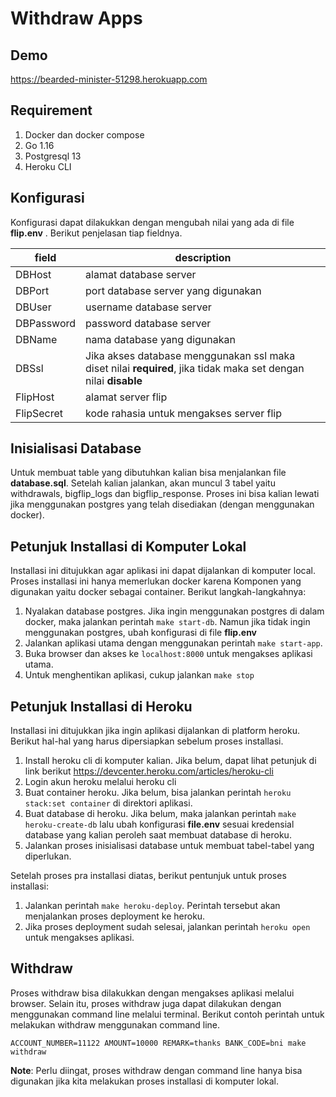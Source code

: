 # Withdraw Apps
## Demo
https://bearded-minister-51298.herokuapp.com
## Requirement
1. Docker dan docker compose
2. Go 1.16
3. Postgresql 13
4. Heroku CLI

## Konfigurasi
Konfigurasi dapat dilakukkan dengan mengubah nilai yang ada di file **flip.env** . Berikut penjelasan tiap fieldnya.

|field|description  |
|---|---|
| DBHost | alamat database server |
| DBPort | port database server yang digunakan |
| DBUser | username database server |
| DBPassword | password database server |
| DBName |nama database yang digunakan  |
| DBSsl |Jika akses database menggunakan ssl maka diset nilai **required**, jika tidak maka set dengan nilai **disable**   |
| FlipHost |alamat server flip  |
| FlipSecret | kode rahasia untuk mengakses server flip |

## Inisialisasi Database
Untuk membuat table yang dibutuhkan kalian bisa menjalankan file **database.sql**. Setelah kalian jalankan, akan muncul 3 tabel yaitu withdrawals, bigflip_logs dan bigflip_response. Proses ini bisa kalian lewati jika menggunakan postgres yang telah disediakan (dengan menggunakan docker).

## Petunjuk Installasi di Komputer Lokal
Installasi ini ditujukkan agar aplikasi ini dapat dijalankan di komputer local. Proses installasi ini hanya memerlukan docker karena Komponen yang digunakan yaitu docker sebagai container. Berikut langkah-langkahnya:
1. Nyalakan database postgres. Jika ingin menggunakan postgres di dalam docker, maka jalankan perintah `make start-db`. Namun jika tidak ingin menggunakan postgres, ubah konfigurasi di file **flip.env**
2. Jalankan aplikasi utama dengan menggunakan perintah `make start-app`.
3. Buka browser dan akses ke `localhost:8000` untuk mengakses aplikasi utama.
4. Untuk menghentikan aplikasi, cukup jalankan `make stop`

## Petunjuk Installasi di Heroku
Installasi ini ditujukkan jika ingin aplikasi dijalankan di platform heroku. Berikut hal-hal yang harus dipersiapkan sebelum proses installasi.
1. Install heroku cli di komputer kalian. Jika belum, dapat lihat petunjuk di link berikut https://devcenter.heroku.com/articles/heroku-cli
2. Login akun heroku melalui heroku cli
3. Buat container heroku. Jika belum, bisa jalankan perintah `heroku stack:set container` di direktori aplikasi.
4. Buat database di heroku. Jika belum, maka jalankan perintah `make heroku-create-db` lalu ubah konfigurasi **file.env** sesuai kredensial database yang kalian peroleh saat membuat database di heroku.
5. Jalankan proses inisialisasi database untuk membuat tabel-tabel yang diperlukan.

Setelah proses pra installasi diatas, berikut pentunjuk untuk proses installasi:
1.  Jalankan perintah `make heroku-deploy`. Perintah tersebut akan menjalankan proses deployment ke heroku.
2. Jika proses deployment sudah selesai, jalankan perintah `heroku open` untuk mengakses aplikasi.

## Withdraw
Proses withdraw bisa dilakukkan dengan mengakses aplikasi melalui browser. Selain itu, proses withdraw juga dapat dilakukan dengan menggunakan command line melalui terminal. Berikut contoh perintah untuk melakukan withdraw menggunakan command line.

    ACCOUNT_NUMBER=11122 AMOUNT=10000 REMARK=thanks BANK_CODE=bni make withdraw
**Note**: Perlu diingat, proses withdraw dengan command line hanya bisa digunakan jika kita melakukan proses installasi di komputer lokal.

